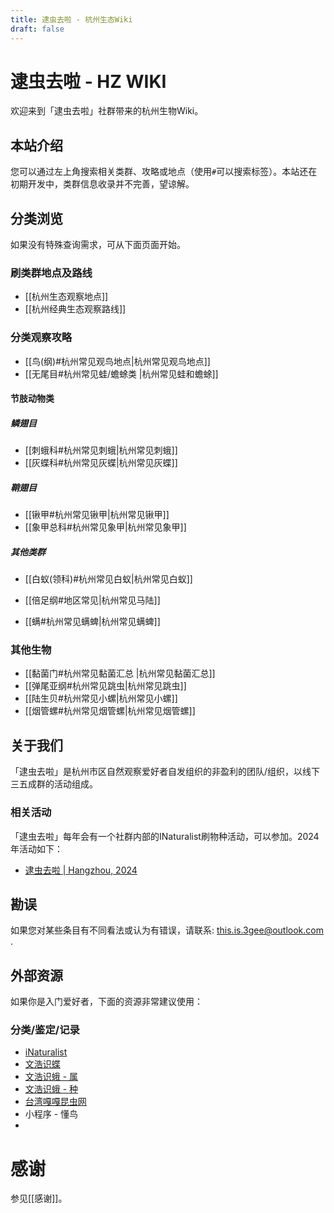 ```yaml
---
title: 逮虫去啦 - 杭州生态Wiki
draft: false
---
```

# 逮虫去啦 - HZ WIKI

欢迎来到「逮虫去啦」社群带来的杭州生物Wiki。


## 本站介绍

您可以通过左上角搜索相关类群、攻略或地点（使用`#`可以搜索标签）。本站还在初期开发中，类群信息收录并不完善，望谅解。
## 分类浏览

如果没有特殊查询需求，可从下面页面开始。
### 刷类群地点及路线

* [[杭州生态观察地点]]
* [[杭州经典生态观察路线]]

### 分类观察攻略

- [[鸟(纲)#杭州常见观鸟地点|杭州常见观鸟地点]]
- [[无尾目#杭州常见蛙/蟾蜍类 |杭州常见蛙和蟾蜍]]
#### 节肢动物类
##### 鳞翅目

* [[刺蛾科#杭州常见刺蛾|杭州常见刺蛾]]
* [[灰蝶科#杭州常见灰蝶|杭州常见灰蝶]]
##### 鞘翅目
* [[锹甲#杭州常见锹甲|杭州常见锹甲]]
* [[象甲总科#杭州常见象甲|杭州常见象甲]]
##### 其他类群
* [[白蚁(领科)#杭州常见白蚁|杭州常见白蚁]]
* [[倍足纲#地区常见|杭州常见马陆]]

* [[螨#杭州常见螨蜱|杭州常见螨蜱]]
### 其他生物

* [[黏菌门#杭州常见黏菌汇总 |杭州常见黏菌汇总]]
* [[弹尾亚纲#杭州常见跳虫|杭州常见跳虫]]
* [[陆生贝#杭州常见小螺|杭州常见小螺]]
* [[烟管螺#杭州常见烟管螺|杭州常见烟管螺]]

## 关于我们

「逮虫去啦」是杭州市区自然观察爱好者自发组织的非盈利的团队/组织，以线下三五成群的活动组成。

### 相关活动

「逮虫去啦」每年会有一个社群内部的INaturalist刷物种活动，可以参加。2024年活动如下：

- [逮虫去啦 | Hangzhou, 2024](https://www.inaturalist.org/projects/%E9%80%AE%E8%99%AB%E5%8E%BB%E5%95%A6-%E6%9D%AD%E5%B7%9E-2024)

## 勘误

如果您对某些条目有不同看法或认为有错误，请联系: this.is.3gee@outlook.com .

## 外部资源

如果你是入门爱好者，下面的资源非常建议使用：

### 分类/鉴定/记录

* [iNaturalist](https://www.inaturalist.org/home)
* [文浩识蝶](https://www.butterflyai.cc/static/butweb/webfiles/about/ai.html)
* [文浩识蛾 - 属](https://www.butterflyai.cc/static/mothweb/webfiles/about/ai.html)
* [文浩识蛾 - 种](https://www.butterflyai.cc/static/mothweb/webfiles/about/aisp.html)
* [台湾嘎嘎昆虫网](http://gaga.biodiv.tw/9701bx/in94.htm)
* 小程序 - 懂鸟
* 

# 感谢

参见[[感谢]]。
